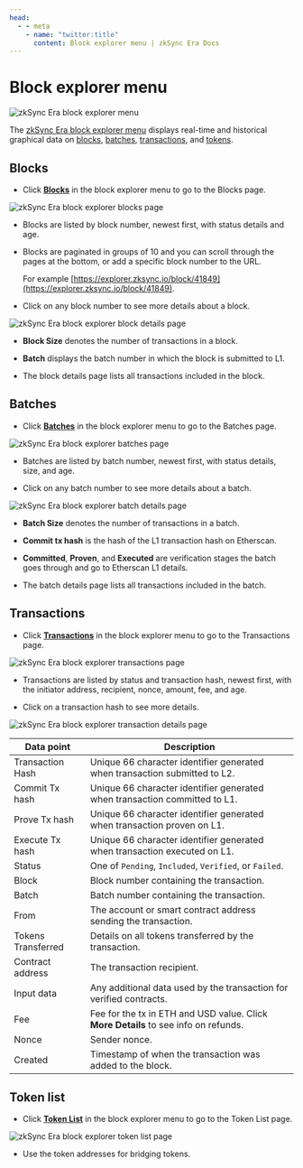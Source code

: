 ```yaml
---
head:
  - - meta
    - name: "twitter:title"
      content: Block explorer menu | zkSync Era Docs
---
```


# Block explorer menu

![zkSync Era block explorer menu](../../assets/images/block-explorer-menu.png)

The [zkSync Era block explorer menu](https://explorer.zksync.io/) displays real-time and historical graphical data on [blocks](#blocks), [batches](#batches), [transactions](#transactions), and [tokens](#token-list).

## Blocks

- Click [**Blocks**](https://explorer.zksync.io/blocks/) in the block explorer menu to go to the Blocks page.

![zkSync Era block explorer blocks page](../../assets/images/blocks.png)

- Blocks are listed by block number, newest first, with status details and age.

- Blocks are paginated in groups of 10 and you can scroll through the pages at the bottom, or add a specific block number to the URL.

  For example [https://explorer.zksync.io/block/41849](https://explorer.zksync.io/block/41849).

- Click on any block number to see more details about a block.

![zkSync Era block explorer block details page](../../assets/images/block-details.png)

- **Block Size** denotes the number of transactions in a block.

- **Batch** displays the batch number in which the block is submitted to L1.

- The block details page lists all transactions included in the block.

## Batches

- Click [**Batches**](https://explorer.zksync.io/batches/) in the block explorer menu to go to the Batches page.

![zkSync Era block explorer batches page](../../assets/images/batches.png)

- Batches are listed by batch number, newest first, with status details, size, and age.

- Click on any batch number to see more details about a batch.

![zkSync Era block explorer batch details page](../../assets/images/batch-details.png)

- **Batch Size** denotes the number of transactions in a batch.

- **Commit tx hash** is the hash of the L1 transaction hash on Etherscan.

- **Committed**, **Proven**, and **Executed** are verification stages the batch goes through and go to Etherscan L1 details.

- The batch details page lists all transactions included in the batch.

## Transactions

- Click [**Transactions**](https://explorer.zksync.io/transactions/) in the block explorer menu to go to the Transactions page.

![zkSync Era block explorer transactions page](../../assets/images/transactions.png)

- Transactions are listed by status and transaction hash, newest first, with the initiator address, recipient, nonce, amount, fee, and age.

- Click on a transaction hash to see more details.

![zkSync Era block explorer transaction details page](../../assets/images/transaction-details.png)

| Data point         | Description                                                                         |
| ------------------ | ----------------------------------------------------------------------------------- |
| Transaction Hash   | Unique 66 character identifier generated when transaction submitted to L2.          |
| Commit Tx hash     | Unique 66 character identifier generated when transaction committed to L1.          |
| Prove Tx hash      | Unique 66 character identifier generated when transaction proven on L1.             |
| Execute Tx hash    | Unique 66 character identifier generated when transaction executed on L1.           |
| Status             | One of `Pending`, `Included`, `Verified`, or `Failed`.                              |
| Block              | Block number containing the transaction.                                            |
| Batch              | Batch number containing the transaction.                                            |
| From               | The account or smart contract address sending the transaction.                      |
| Tokens Transferred | Details on all tokens transferred by the transaction.                               |
| Contract address   | The transaction recipient.                                                          |
| Input data         | Any additional data used by the transaction for verified contracts.                 |
| Fee                | Fee for the tx in ETH and USD value. Click **More Details** to see info on refunds. |
| Nonce              | Sender nonce.                                                                       |
| Created            | Timestamp of when the transaction was added to the block.                           |

## Token list

- Click [**Token List**](https://explorer.zksync.io/tokenlist) in the block explorer menu to go to the Token List page.

![zkSync Era block explorer token list page](../../assets/images/token-list.png)

- Use the token addresses for bridging tokens.
